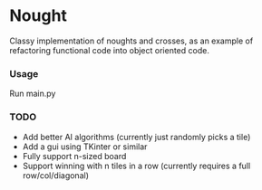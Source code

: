 # Nought

Classy implementation of noughts and crosses, as an example of refactoring functional code into object oriented code.

### Usage
Run main.py 

### TODO
* Add better AI algorithms (currently just randomly picks a tile)
* Add a gui using TKinter or similar
* Fully support n-sized board
* Support winning with n tiles in a row (currently requires a full row/col/diagonal)
